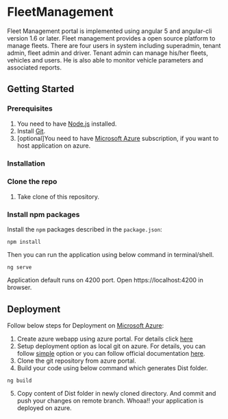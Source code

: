 # FleetManagement
Fleet Management portal is implemented using angular 5 and angular-cli version 1.6 or later. 
Fleet management provides a open source platform to manage fleets. There are four users in system including superadmin, tenant admin, fleet admin and driver. Tenant admin can manage his/her fleets, vehicles and users. He is also able to monitor vehicle parameters and associated reports.

## Getting Started

### Prerequisites
1. You need to have [Node.js](https://nodejs.org) installed.
2. Install [Git](http://www.git-scm.com/downloads).
3. [optional]You need to have [Microsoft Azure](http://portal.azure.com) subscription, if you want to host application on azure.

### Installation
### Clone the repo
1. Take clone of this repository.

### Install npm packages

Install the `npm` packages described in the `package.json`:

```shell
npm install
```

Then you can run the application using below command in terminal/shell.
```shell
ng serve 
```
Application default runs on 4200 port. Open https://localhost:4200 in browser.

## Deployment
Follow below steps for Deployment on [Microsoft Azure](http://portal.azure.com):
1. Create azure webapp using azure portal. For details click [here](https://docs.microsoft.com/en-us/azure/app-service/environment/app-service-web-how-to-create-a-web-app-in-an-ase)
2. Setup deployment option as local git on azure. For details, you can follow [simple](http://www.almguide.com/2014/01/deploying-an-azure-website-from-a-local-git-repo/) option or you can follow official documentation [here](https://docs.microsoft.com/en-us/azure/app-service/app-service-deploy-local-git).
3. Clone the git repository from azure portal.
4. Build your code using below command which generates Dist folder. 
    
```shell
ng build 
```
5. Copy content of Dist folder in newly cloned directory. And commit and push your changes on remote branch. Whoaa!! your application is deployed on azure.
